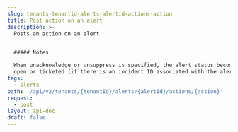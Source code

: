 ```yaml
---
slug: tenants-tenantid-alerts-alertid-actions-action
title: Post action on an alert
description: >-
  Posts an action on an alert.


  ##### Notes

  When unacknowledge or unsuppress is specified, the alert status becomes either
  open or ticketed (if there is an incident ID associated with the alert).
tags:
  - alerts
path: '/api/v2/tenants/{tenantId}/alerts/{alertId}/actions/{action}'
request:
  - post
layout: api-doc
draft: false
---
```

